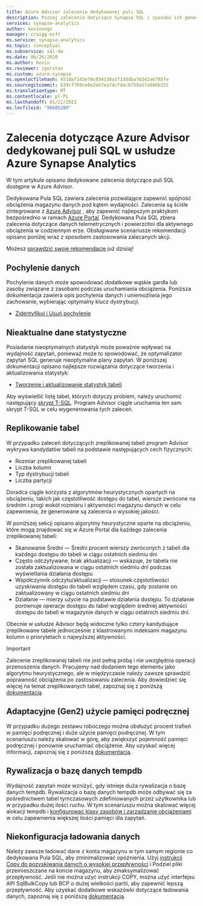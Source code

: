 ```yaml
---
title: Azure Advisor zalecenia dedykowanej puli SQL
description: Poznaj zalecenia dotyczące Synapse SQL i sposobu ich generowania
services: synapse-analytics
author: kevinvngo
manager: craigg-msft
ms.service: synapse-analytics
ms.topic: conceptual
ms.subservice: sql-dw
ms.date: 06/26/2020
ms.author: kevin
ms.reviewer: igorstan
ms.custom: azure-synapse
ms.openlocfilehash: 6510a7143e78c054130a1f1dddba78342a6785fe
ms.sourcegitcommit: b39cf769ce8e2eb7ea74cfdac6759a17a048b331
ms.translationtype: MT
ms.contentlocale: pl-PL
ms.lasthandoff: 01/22/2021
ms.locfileid: "98685280"
---
```

# <a name="azure-advisor-recommendations-for-dedicated-sql-pool-in-azure-synapse-analytics"></a>Zalecenia dotyczące Azure Advisor dedykowanej puli SQL w usłudze Azure Synapse Analytics

W tym artykule opisano dedykowane zalecenia dotyczące puli SQL dostępne w Azure Advisor.  

Dedykowana Pula SQL zawiera zalecenia pozwalające zapewnić spójność obciążenia magazynu danych pod kątem wydajności. Zalecenia są ściśle zintegrowane z [Azure Advisor](../../advisor/advisor-performance-recommendations.md?toc=/azure/synapse-analytics/sql-data-warehouse/toc.json&bc=/azure/synapse-analytics/sql-data-warehouse/breadcrumb/toc.json) , aby zapewnić najlepszym praktykom bezpośrednio w ramach [Azure Portal](https://aka.ms/Azureadvisor). Dedykowana Pula SQL zbiera zalecenia dotyczące danych telemetrycznych i powierzchni dla aktywnego obciążenia w codziennym erze. Obsługiwane scenariusze rekomendacji opisano poniżej wraz z sposobem zastosowania zalecanych akcji.

Możesz [sprawdzić swoje rekomendacje](https://aka.ms/Azureadvisor) już dzisiaj! 

## <a name="data-skew"></a>Pochylenie danych

Pochylenie danych może spowodować dodatkowe wąskie gardła lub zasoby związane z zasobami podczas uruchamiania obciążenia. Poniższa dokumentacja zawiera opis pochylenia danych i uniemożliwia jego zachowanie, wybierając optymalny klucz dystrybucji.

- [Zidentyfikuj i Usuń pochylenie](sql-data-warehouse-tables-distribute.md#how-to-tell-if-your-distribution-column-is-a-good-choice)

## <a name="no-or-outdated-statistics"></a>Nieaktualne dane statystyczne

Posiadanie nieoptymalnych statystyk może poważnie wpływać na wydajność zapytań, ponieważ może to spowodować, że optymalizator zapytań SQL generuje nieoptymalne plany zapytań. W poniższej dokumentacji opisano najlepsze rozwiązania dotyczące tworzenia i aktualizowania statystyk:

- [Tworzenie i aktualizowanie statystyk tabeli](sql-data-warehouse-tables-statistics.md)

Aby wyświetlić listę tabel, których dotyczy problem, należy uruchomić następujący  [skrypt T-SQL](https://github.com/Microsoft/sql-data-warehouse-samples/blob/master/samples/sqlops/MonitoringScripts/ImpactedTables). Program Advisor ciągle uruchamia ten sam skrypt T-SQL w celu wygenerowania tych zaleceń.

## <a name="replicate-tables"></a>Replikowanie tabel

W przypadku zaleceń dotyczących zreplikowanej tabeli program Advisor wykrywa kandydatów tabeli na podstawie następujących cech fizycznych:

- Rozmiar zreplikowanej tabeli
- Liczba kolumn
- Typ dystrybucji tabeli
- Liczba partycji

Doradca ciągle korzysta z algorytmów heurystycznych opartych na obciążeniu, takich jak częstotliwość dostępu do tabel, wiersze zwrócone na średnim i progi wokół rozmiaru i aktywności magazynu danych w celu zapewnienia, że generowane są zalecenia o wysokiej jakości.

W poniższej sekcji opisano algorytmy heurystyczne oparte na obciążeniu, które mogą znajdować się w Azure Portal dla każdego zalecenia zreplikowanej tabeli:

- Skanowanie Średni — Średni procent wierszy zwróconych z tabeli dla każdego dostępu do tabeli w ciągu ostatnich siedmiu dni
- Często odczytywane, brak aktualizacji — wskazuje, że tabela nie została zaktualizowana w ciągu ostatnich siedmiu dni podczas wyświetlania działania dostępu
- Współczynnik odczytu/aktualizacji — stosunek częstotliwości uzyskiwania dostępu do tabeli względem czasu, gdy zostanie on zaktualizowany w ciągu ostatnich siedmiu dni
- Działanie — mierzy użycie na podstawie działania dostępu. To działanie porównuje operacje dostępu do tabel względem średniej aktywności dostępu do tabeli w magazynie danych w ciągu ostatnich siedmiu dni.

Obecnie w usłudze Advisor będą widoczne tylko cztery kandydujące zreplikowane tabele jednocześnie z klastrowanymi indeksami magazynu kolumn o priorytetach o najwyższej aktywności.

> [!IMPORTANT]
> Zalecenie zreplikowanej tabeli nie jest pełną próbą i nie uwzględnia operacji przenoszenia danych. Pracujemy nad dodaniem tego elementu jako algorytmu heurystycznego, ale w międzyczasie należy zawsze sprawdzić poprawność obciążenia po zastosowaniu zalecenia. Aby dowiedzieć się więcej na temat zreplikowanych tabel, zapoznaj się z poniższą [dokumentacją](design-guidance-for-replicated-tables.md#what-is-a-replicated-table).


## <a name="adaptive-gen2-cache-utilization"></a>Adaptacyjne (Gen2) użycie pamięci podręcznej
W przypadku dużego zestawu roboczego można obsłużyć procent trafień w pamięci podręcznej i duże użycie pamięci podręcznej. W tym scenariuszu należy skalować w górę, aby zwiększyć pojemność pamięci podręcznej i ponownie uruchamiać obciążenie. Aby uzyskać więcej informacji, zapoznaj się z poniższą [dokumentacją](./sql-data-warehouse-how-to-monitor-cache.md). 

## <a name="tempdb-contention"></a>Rywalizacja o bazę danych tempdb

Wydajność zapytań może wzniżyć, gdy istnieje duża rywalizacja o bazę danych tempdb.  Rywalizacja o bazę danych tempdb może odbywać się za pośrednictwem tabel tymczasowych zdefiniowanych przez użytkownika lub w przypadku dużej ilości ruchu. W tym scenariuszu można skalować więcej alokacji tempdb i [konfigurować klasy zasobów i zarządzanie obciążeniami](./sql-data-warehouse-workload-management.md) w celu zapewnienia większej ilości pamięci dla zapytań. 

## <a name="data-loading-misconfiguration"></a>Niekonfiguracja ładowania danych

Należy zawsze ładować dane z konta magazynu w tym samym regionie co dedykowana Pula SQL, aby zminimalizować opóźnienia. Użyj [instrukcji Copy do pozyskiwania danych o wysokiej przepływności](/sql/t-sql/statements/copy-into-transact-sql?view=azure-sqldw-latest&preserve-view=true) i Podziel pliki przemieszczane na koncie magazynu, aby zmaksymalizować przepływność. Jeśli nie można użyć instrukcji COPY, można użyć interfejsu API SqlBulkCopy lub BCP o dużej wielkości partii, aby zapewnić lepszą przepływność. Aby uzyskać dodatkowe wskazówki dotyczące ładowania danych, zapoznaj się z poniższą [dokumentacją](./guidance-for-loading-data.md).